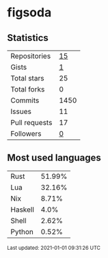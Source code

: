 # figsoda


## Statistics

<table>
    <tr>
        <td>Repositories</td>
        <td><a href="https://github.com/figsoda?tab=repositories">15</a></td>
    </tr>
    <tr>
        <td>Gists</td>
        <td><a href="https://gist.github.com/figsoda">1</a></td>
    </tr>
    <tr>
        <td>Total stars</td>
        <td>25</td>
    </tr>
    <tr>
        <td>Total forks</td>
        <td>0</td>
    </tr>
    <tr>
        <td>Commits</td>
        <td>1450</td>
    </tr>
    <tr>
        <td>Issues</td>
        <td>11</td>
    </tr>
    <tr>
        <td>Pull requests</td>
        <td>17</td>
    </tr>
    <tr>
        <td>Followers</td>
        <td><a href="https://github.com/figsoda?tab=followers">0</a></td>
    </tr>
</table>


## Most used languages

<table>
<tr><td>Rust</td><td>51.99%</td></tr>
<tr><td>Lua</td><td>32.16%</td></tr>
<tr><td>Nix</td><td>8.71%</td></tr>
<tr><td>Haskell</td><td>4.0%</td></tr>
<tr><td>Shell</td><td>2.62%</td></tr>
<tr><td>Python</td><td>0.52%</td></tr>
</table>


<sub>Last updated: 2021-01-01 09:31:26 UTC</sub>
